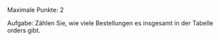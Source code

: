 Maximale Punkte: 2

Aufgabe:
Zählen Sie, wie viele Bestellungen es insgesamt in der Tabelle orders gibt.